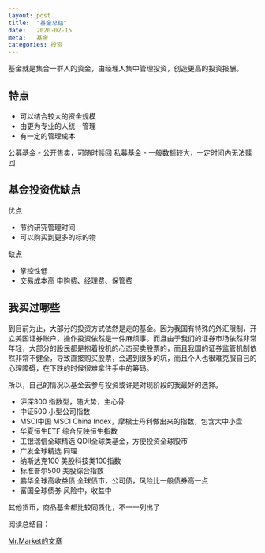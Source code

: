```yaml
---
layout: post
title:  "基金总结"
date:   2020-02-15
meta:   基金
categories: 投资
---
```


基金就是集合一群人的资金，由经理人集中管理投资，创造更高的投资报酬。

## 特点

* 可以结合较大的资金规模
* 由更为专业的人统一管理
* 有一定的管理成本

公募基金 - 公开售卖，可随时赎回
私募基金 - 一般数额较大，一定时间内无法赎回

## 基金投资优缺点

优点

* ​节约研究管理时间
* 可以购买到更多的标的物

缺点
* 掌控性低
* 交易成本高 申购费、经理费、保管费

## 我买过哪些

到目前为止，大部分的投资方式依然是走的基金。因为我国有特殊的外汇限制，开立美国证券账户，操作投资依然是一件麻烦事。而且由于我们的证券市场依然非常年轻，大部分的股民都是抱着投机的心态买卖股票的，而且我国的证券监管机制依然非常不健全，导致直接购买股票，会遇到很多的坑，而且个人也很难克服自己的心理障碍，在下跌的时候很难拿住手中的筹码。

所以，自己的情况以基金去参与投资或许是对现阶段的我最好的选择。

* 沪深300 指数型，随大势，主心骨
* 中证500 小型公司指数
* MSCI中国 MSCI China Index，摩根士丹利做出来的指数，包含大中小盘
* 华夏恒生ETF 综合反映恒生指数
* 工银瑞信全球精选 QDII全球类基金，方便投资全球股市
* 广发全球精选 同理
* 纳斯达克100 美股科技类100指数
* 标准普尔500 美股综合指数
* 鹏华全球高收益债 全球债市，公司债，风险比一般债券高一点
* 富国全球债券 风险中，收益中

其他货币，商品基金都比较同质化，不一一列出了

阅读总结自：

<a href="https://rich01.com/fund-01/" target="_blank">Mr.Market的文章</a>
